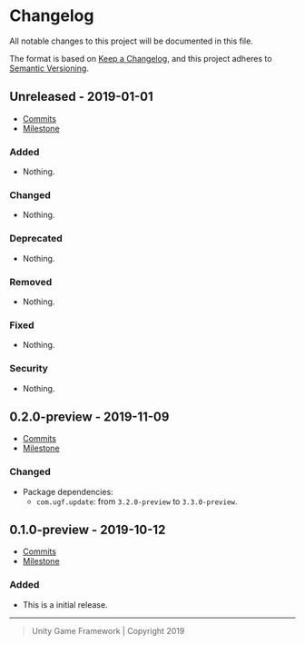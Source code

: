# Changelog
All notable changes to this project will be documented in this file.

The format is based on [Keep a Changelog](https://keepachangelog.com/en/1.0.0/),
and this project adheres to [Semantic Versioning](https://semver.org/spec/v2.0.0.html).

## Unreleased - 2019-01-01
- [Commits](https://github.com/unity-game-framework/ugf-module-update/compare/0.0.0...0.0.0)
- [Milestone](https://github.com/unity-game-framework/ugf-module-update/milestone/0?closed=1)

### Added
- Nothing.

### Changed
- Nothing.

### Deprecated
- Nothing.

### Removed
- Nothing.

### Fixed
- Nothing.

### Security
- Nothing.

## 0.2.0-preview - 2019-11-09
- [Commits](https://github.com/unity-game-framework/ugf-module-update/compare/0.1.0-preview...0.2.0-preview)
- [Milestone](https://github.com/unity-game-framework/ugf-module-update/milestone/2?closed=1)

### Changed
- Package dependencies:
    - `com.ugf.update`: from `3.2.0-preview` to `3.3.0-preview`.

## 0.1.0-preview - 2019-10-12
- [Commits](https://github.com/unity-game-framework/ugf-module-update/compare/db413d0...0.1.0-preview)
- [Milestone](https://github.com/unity-game-framework/ugf-module-update/milestone/1?closed=1)

### Added
- This is a initial release.

---
> Unity Game Framework | Copyright 2019
